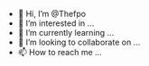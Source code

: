- 👋 Hi, I’m @Thefpo
- 👀 I’m interested in ...
- 🌱 I’m currently learning ...
- 💞️ I’m looking to collaborate on ...
- 📫 How to reach me ...

<!---
Thefpo/Thefpo is a ✨ special ✨ repository because its `README.md` (this file) appears on your GitHub profile.
You can click the Preview link to take a look at your changes.
--->
